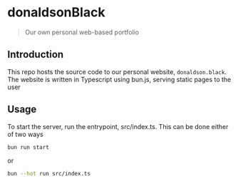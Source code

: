 # donaldsonBlack
> Our own personal web-based portfolio 

## Introduction
This repo hosts the source code to our personal website, `donaldson.black`. The website is written in Typescript using bun.js, serving static pages to the user

## Usage
To start the server, run the entrypoint, src/index.ts. This can be done either of two ways
```bash
bun run start
```
or
```bash
bun --hot run src/index.ts
```
